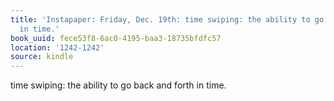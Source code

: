 ```yaml
---
title: 'Instapaper: Friday, Dec. 19th: time swiping: the ability to go back and forth
  in time.'
book_uuid: fece53f8-6ac0-4195-baa3-18735bfdfc57
location: '1242-1242'
source: kindle
---
```


time swiping: the ability to go back and forth in time.